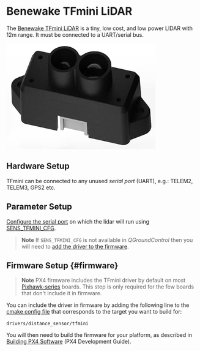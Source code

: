 # Benewake TFmini LiDAR

The [Benewake TFmini LiDAR](http://www.benewake.com/en/tfmini.html) is a tiny, low cost, and low power LIDAR with 12m range.
It must be connected to a UART/serial bus.

![TFmini LiDAR](../../assets/hardware/sensors/tfmini/tfmini_hero.jpg)


## Hardware Setup

TFmini can be connected to any unused *serial port* (UART), e.g.: TELEM2, TELEM3, GPS2 etc.


## Parameter Setup

[Configure the serial port](../peripherals/serial_configuration.md) on which the lidar will run using [SENS_TFMINI_CFG](../advanced_config/parameter_reference.md#SENS_TFMINI_CFG).

> **Note** If `SENS_TFMINI_CFG` is not available in *QGroundControl* then you will need to [add the driver to the firmware](#firmware).


## Firmware Setup {#firmware}

> **Note** PX4 firmware includes the TFmini driver by default on most [Pixhawk-series](../flight_controller/pixhawk_series.md) boards.
  This step is only required for the few boards that don't include it in firmware.

You can include the driver in firmware by adding the following line to the [cmake config file](https://github.com/PX4/Firmware/tree/master/cmake/configs) that corresponds to the target you want to build for:

```
drivers/distance_sensor/tfmini
```

You will then need to build the firmware for your platform, as described in [Building PX4 Software](https://dev.px4.io/en/setup/building_px4.html) (PX4 Development Guide).